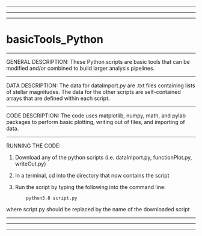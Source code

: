 ___________________________________________________________________________________________________________________________________________________________________
___________________________________________________________________________________________________________________________________________________________________
___________________________________________________________________________________________________________________________________________________________________
# basicTools_Python

___________________________________________________________________________________________________________________________________________________________________
GENERAL DESCRIPTION:
These Python scripts are basic tools that can be modified and/or combined to build larger analysis pipelines. 

___________________________________________________________________________________________________________________________________________________________________
DATA DESCRIPTION:
The data for dataImport.py are .txt files containing lists of stellar magnitudes. The data for the other scripts are self-contained arrays that are defined within each script. 


___________________________________________________________________________________________________________________________________________________________________
CODE DESCRIPTION:
The code uses matplotlib, numpy, math, and pylab packages to perform basic plotting, writing out of files, and importing of data.



___________________________________________________________________________________________________________________________________________________________________
RUNNING THE CODE:
1) Download any of the python scripts (i.e. dataImport.py, functionPlot.py, writeOut.py)
   
2) In a terminal, cd into the directory that now contains the script

3) Run the script by typing the following into the command line:

           python3.8 script.py
   
where script.py should be replaced by the name of the downloaded script
___________________________________________________________________________________________________________________________________________________________________
___________________________________________________________________________________________________________________________________________________________________
___________________________________________________________________________________________________________________________________________________________________
